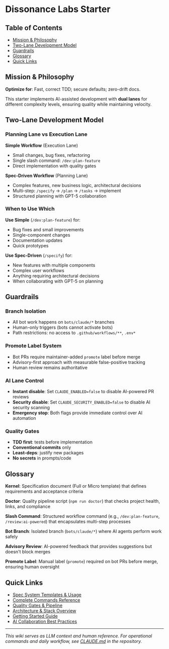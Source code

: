 # Dissonance Labs Starter

## Table of Contents
- [Mission & Philosophy](#mission--philosophy)
- [Two-Lane Development Model](#two-lane-development-model)
- [Guardrails](#guardrails)
- [Glossary](#glossary)
- [Quick Links](#quick-links)

## Mission & Philosophy

**Optimize for**: Fast, correct TDD; secure defaults; zero-drift docs.

This starter implements AI-assisted development with **dual lanes** for different complexity levels, ensuring quality while maintaining velocity.

## Two-Lane Development Model

### Planning Lane vs Execution Lane

**Simple Workflow** (Execution Lane)
- Small changes, bug fixes, refactoring
- Single slash command: `/dev:plan-feature`
- Direct implementation with quality gates

**Spec-Driven Workflow** (Planning Lane)  
- Complex features, new business logic, architectural decisions
- Multi-step: `/specify` → `/plan` → `/tasks` → implement
- Structured planning with GPT-5 collaboration

### When to Use Which

**Use Simple** (`/dev:plan-feature`) for:
- Bug fixes and small improvements
- Single-component changes  
- Documentation updates
- Quick prototypes

**Use Spec-Driven** (`/specify`) for:
- New features with multiple components
- Complex user workflows
- Anything requiring architectural decisions
- When collaborating with GPT-5 on planning

## Guardrails

### Branch Isolation
- All bot work happens on `bots/claude/*` branches
- Human-only triggers (bots cannot activate bots)
- Path restrictions: no access to `.github/workflows/**`, `.env*`

### Promote Label System
- Bot PRs require maintainer-added `promote` label before merge
- Advisory-first approach with measurable false-positive tracking
- Human review remains authoritative

### AI Lane Control
- **Instant disable**: Set `CLAUDE_ENABLED=false` to disable AI-powered PR reviews
- **Security disable**: Set `CLAUDE_SECURITY_ENABLED=false` to disable AI security scanning
- **Emergency stop**: Both flags provide immediate control over AI automation

### Quality Gates
- **TDD first**: tests before implementation
- **Conventional commits** only
- **Least-deps**: justify new packages
- **No secrets** in prompts/code

## Glossary

**Kernel**: Specification document (Full or Micro template) that defines requirements and acceptance criteria

**Doctor**: Quality pipeline script (`npm run doctor`) that checks project health, links, and compliance

**Slash Command**: Structured workflow command (e.g., `/dev:plan-feature`, `/review:ai-powered`) that encapsulates multi-step processes

**Bot Branch**: Isolated branch (`bots/claude/*`) where AI agents perform work safely

**Advisory Review**: AI-powered feedback that provides suggestions but doesn't block merges

**Promote Label**: Manual label (`promote`) required on bot PRs before merge, ensuring human oversight

## Quick Links

- [Spec System Templates & Usage](Spec-System.md)
- [Complete Commands Reference](Commands.md)  
- [Quality Gates & Pipeline](Quality-Gates.md)
- [Architecture & Stack Overview](Architecture.md)
- [Getting Started Guide](Getting-Started.md)
- [AI Collaboration Best Practices](AI-Collaboration.md)

---
*This wiki serves as LLM context and human reference. For operational commands and daily workflow, see [CLAUDE.md](https://github.com/Shredvardson/dl-starter/blob/main/CLAUDE.md) in the repository.*